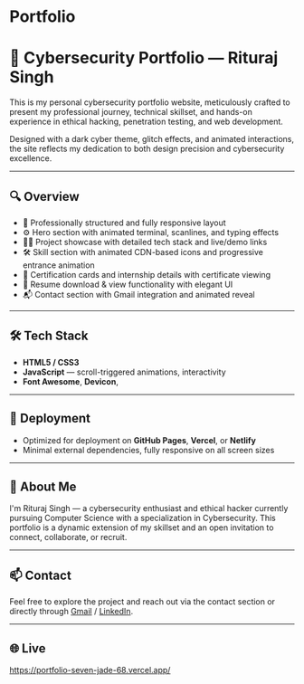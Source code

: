 # Portfolio
# 🧠 Cybersecurity Portfolio — Rituraj Singh

This is my personal cybersecurity portfolio website, meticulously crafted to present my professional journey, technical skillset, and hands-on experience in ethical hacking, penetration testing, and web development.

Designed with a dark cyber theme, glitch effects, and animated interactions, the site reflects my dedication to both design precision and cybersecurity excellence.

---

## 🔍 Overview

- 🎯 Professionally structured and fully responsive layout
- ⚙️ Hero section with animated terminal, scanlines, and typing effects
- 🧑‍💻 Project showcase with detailed tech stack and live/demo links
- 🛠️ Skill section with animated CDN-based icons and progressive entrance animation
- 🧾 Certification cards and internship details with certificate viewing
- 📂 Resume download & view functionality with elegant UI
- 📬 Contact section with Gmail integration and animated reveal

---

## 🛠 Tech Stack

- **HTML5 / CSS3**
- **JavaScript** — scroll-triggered animations, interactivity
- **Font Awesome**, **Devicon**, 

---

## 🚀 Deployment

- Optimized for deployment on **GitHub Pages**, **Vercel**, or **Netlify**
- Minimal external dependencies, fully responsive on all screen sizes

---

## 👤 About Me

I'm Rituraj Singh — a cybersecurity enthusiast and ethical hacker currently pursuing Computer Science with a specialization in Cybersecurity. This portfolio is a dynamic extension of my skillset and an open invitation to connect, collaborate, or recruit.

---

## 📫 Contact

Feel free to explore the project and reach out via the contact section or directly through [Gmail](singhrituraj9777@gmail.com) / [LinkedIn](www.linkedin.com/in/rituraj-pratap-singh).

---

## 🌐 Live 

https://portfolio-seven-jade-68.vercel.app/
